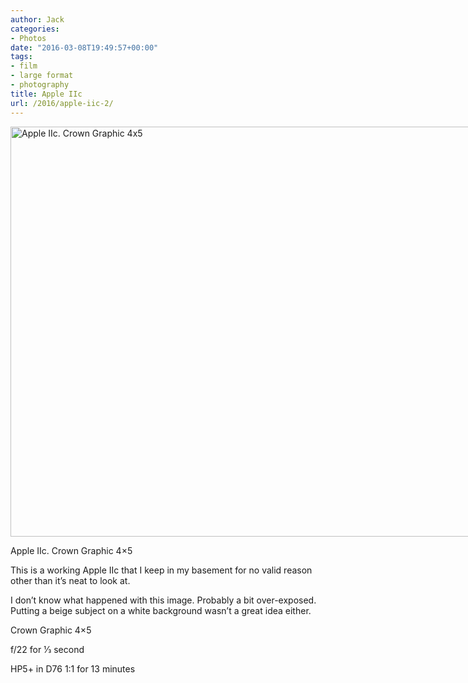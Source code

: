 ```yaml
---
author: Jack
categories:
- Photos
date: "2016-03-08T19:49:57+00:00"
tags:
- film
- large format
- photography
title: Apple IIc
url: /2016/apple-iic-2/
---
```


<div id="attachment_4891" style="width: 850px" class="wp-caption alignnone">
  <img class="wp-image-4891 size-large" src="/img/2016/03/2016-LF-020-Apple-IIc-1024x800.jpg" alt="Apple IIc. Crown Graphic 4x5" width="840" height="656" srcset="/img/2016/03/2016-LF-020-Apple-IIc-1024x800.jpg 1024w, /img/2016/03/2016-LF-020-Apple-IIc-300x234.jpg 300w, /img/2016/03/2016-LF-020-Apple-IIc-768x600.jpg 768w, /img/2016/03/2016-LF-020-Apple-IIc-1200x938.jpg 1200w, /img/2016/03/2016-LF-020-Apple-IIc.jpg 1280w" sizes="(max-width: 840px) 100vw, 840px" />
  
  <p class="wp-caption-text">
    Apple IIc. Crown Graphic 4&#215;5
  </p>
</div>

This is a working Apple IIc that I keep in my basement for no valid reason other than it’s neat to look at.

I don’t know what happened with this image. Probably a bit over-exposed. Putting a beige subject on a white background wasn’t a great idea either.

Crown Graphic 4&#215;5
  
f/22 for 1⁄3 second
  
HP5+ in D76 1:1 for 13 minutes